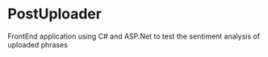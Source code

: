 # PostUploader
FrontEnd application using C# and ASP.Net to test the sentiment analysis of uploaded phrases
